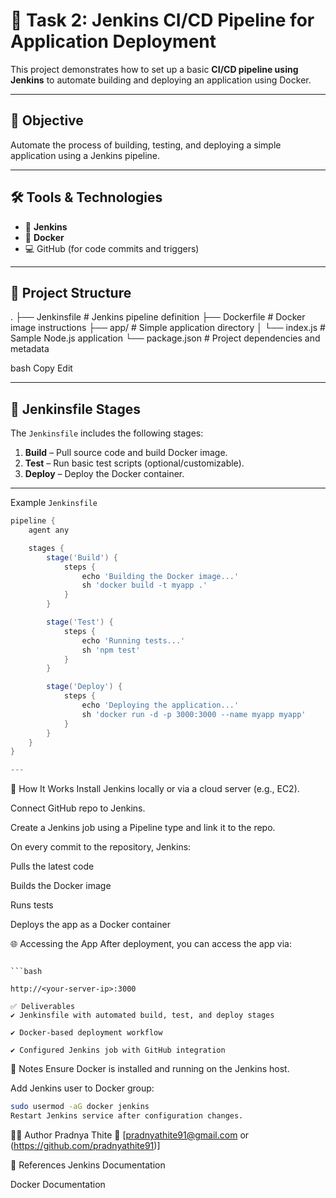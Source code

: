 # 🚀 Task 2: Jenkins CI/CD Pipeline for Application Deployment

This project demonstrates how to set up a basic **CI/CD pipeline using Jenkins** to automate building and deploying an application using Docker.

---

## 🎯 Objective

Automate the process of building, testing, and deploying a simple application using a Jenkins pipeline.

---

## 🛠️ Tools & Technologies

- 🧩 **Jenkins**
- 🐳 **Docker**
- 💻 GitHub (for code commits and triggers)

---

## 📂 Project Structure

. ├── Jenkinsfile # Jenkins pipeline definition ├── Dockerfile # Docker image instructions ├── app/ # Simple application directory │ └── index.js # Sample Node.js application └── package.json # Project dependencies and metadata

bash
Copy
Edit

---

## 🧪 Jenkinsfile Stages

The `Jenkinsfile` includes the following stages:

1. **Build** – Pull source code and build Docker image.
2. **Test** – Run basic test scripts (optional/customizable).
3. **Deploy** – Deploy the Docker container.
---
Example `Jenkinsfile` 

```groovy
pipeline {
    agent any

    stages {
        stage('Build') {
            steps {
                echo 'Building the Docker image...'
                sh 'docker build -t myapp .'
            }
        }

        stage('Test') {
            steps {
                echo 'Running tests...'
                sh 'npm test'
            }
        }

        stage('Deploy') {
            steps {
                echo 'Deploying the application...'
                sh 'docker run -d -p 3000:3000 --name myapp myapp'
            }
        }
    }
}

---
```
🚦 How It Works
Install Jenkins locally or via a cloud server (e.g., EC2).

Connect GitHub repo to Jenkins.

Create a Jenkins job using a Pipeline type and link it to the repo.

On every commit to the repository, Jenkins:

Pulls the latest code

Builds the Docker image

Runs tests

Deploys the app as a Docker container

🌐 Accessing the App
After deployment, you can access the app via:
```

```bash

http://<your-server-ip>:3000
```
```
✅ Deliverables
✔️ Jenkinsfile with automated build, test, and deploy stages

✔️ Docker-based deployment workflow

✔️ Configured Jenkins job with GitHub integration
```
📌 Notes
Ensure Docker is installed and running on the Jenkins host.

Add Jenkins user to Docker group:

```bash
sudo usermod -aG docker jenkins
Restart Jenkins service after configuration changes.
```
👨‍💻 Author
Pradnya Thite
📧 [pradnyathite91@gmail.com  or (https://github.com/pradnyathite91)]

📎 References
Jenkins Documentation

Docker Documentation

